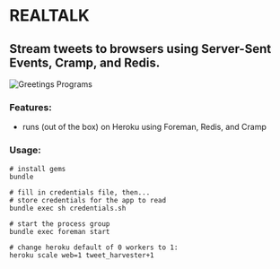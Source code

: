 # REALTALK

## Stream tweets to browsers using Server-Sent Events, Cramp, and Redis.

![Greetings Programs](http://f.cl.ly/items/302g1C2d3K0c2x3c2y1V/Screen%20Shot%202011-12-15%20at%2011.18.26%20AM.png)

### Features:

* runs (out of the box) on Heroku using Foreman, Redis, and Cramp

### Usage:

    # install gems
    bundle

    # fill in credentials file, then...
    # store credentials for the app to read
    bundle exec sh credentials.sh

    # start the process group
    bundle exec foreman start

    # change heroku default of 0 workers to 1:
    heroku scale web=1 tweet_harvester+1

